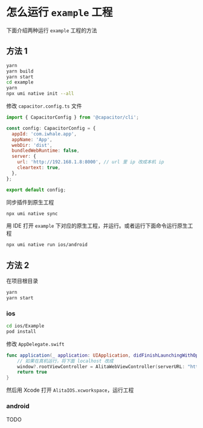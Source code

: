 # 怎么运行 `example` 工程

下面介绍两种运行 `example` 工程的方法

## 方法 1

```sh
yarn
yarn build
yarn start
cd example
yarn
npx umi native init --all
```

修改 `capacitor.config.ts` 文件

```js
import { CapacitorConfig } from '@capacitor/cli';

const config: CapacitorConfig = {
  appId: 'com.iwhale.app',
  appName: 'App',
  webDir: 'dist',
  bundledWebRuntime: false,
  server: {
    url: 'http://192.168.1.8:8000', // url 里 ip 改成本机 ip
    cleartext: true,
  },
};

export default config;
```

同步插件到原生工程

```sh
npx umi native sync
```

用 IDE 打开 `example` 下对应的原生工程，并运行。或者运行下面命令运行原生工程

```sh
npx umi native run ios/android
```

## 方法 2

在项目根目录

```sh
yarn
yarn start
```

### ios

```sh
cd ios/Example
pod install
```

修改 `AppDelegate.swift`

```swift
func application(_ application: UIApplication, didFinishLaunchingWithOptions launchOptions: [UIApplicationLaunchOptionsKey: Any]?) -> Bool {
    // 如果在真机运行，将下面 localhost 改成
    window?.rootViewController = AlitaWebViewController(serverURL: "http://localhost:8000")
    return true
}
```

然后用 Xcode 打开 `AlitaIOS.xcworkspace`，运行工程

### android

TODO
